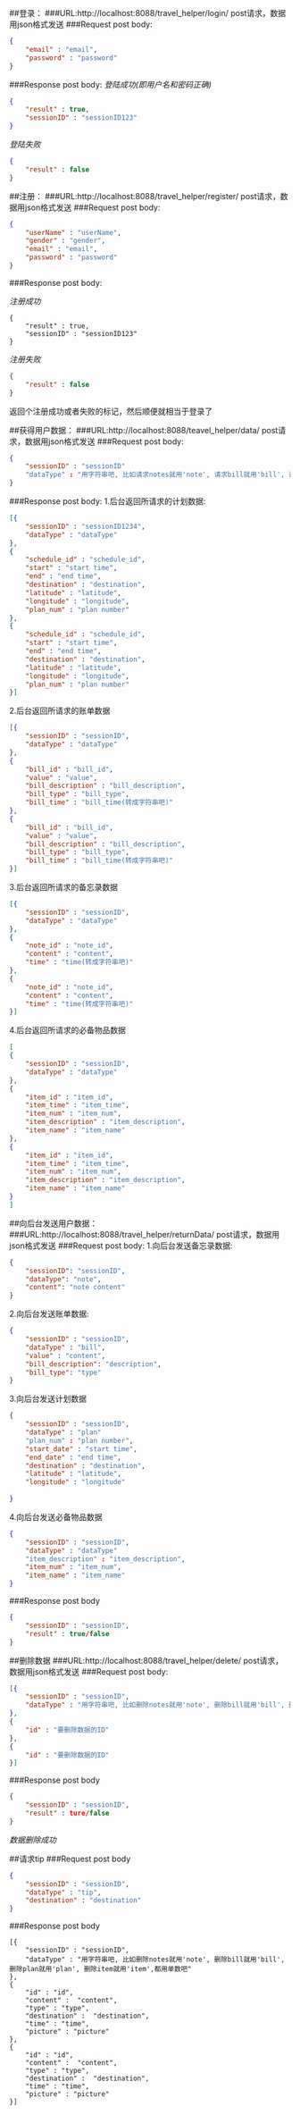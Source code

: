 ##登录：
###URL:http://localhost:8088/travel_helper/login/
post请求，数据用json格式发送
###Request post body:
```json
{
	"email" : "email",
	"password" : "password"
}
```
###Response post body:
*登陆成功(即用户名和密码正确)*

```json
{
	"result" : true,
	"sessionID" : "sessionID123"
}
```

*登陆失败*

```json
{
	"result" : false
}
```



##注册：
###URL:http://localhost:8088/travel_helper/register/
post请求，数据用json格式发送
###Request post body:
```json
{
	"userName" : "userName",
	"gender" : "gender",
	"email" : "email",
	"password" : "password"
}
```

###Response post body:

*注册成功*

```josn
{
	"result" : true,
	"sessionID" : "sessionID123"
}
```

*注册失败*

```json
{
	"result" : false
}
```
返回个注册成功或者失败的标记，然后顺便就相当于登录了

##获得用户数据：
###URL:http://localhost:8088/teavel_helper/data/
post请求，数据用json格式发送
###Request post body:
```json
{
	"sessionID" : "sessionID"
	"dataType" : "用字符串吧, 比如请求notes就用'note', 请求bill就用'bill', 请求plan就用'plan', 都用单数吧"
}
```
###Response post body:
1.后台返回所请求的计划数据:

```json
[{
	"sessionID" : "sessionID1234",
	"dataType" : "dataType"
},
{
	"schedule_id" : "schedule_id",
	"start" : "start time",
	"end" : "end time",
	"destination" : "destination",
	"latitude" : "latitude",
	"longitude" : "longitude",
	"plan_num" : "plan number"
},
{
	"schedule_id" : "schedule_id",
	"start" : "start time",
	"end" : "end time",
	"destination" : "destination",
	"latitude" : "latitude",
	"longitude" : "longitude",
	"plan_num" : "plan number"
}]
```

2.后台返回所请求的账单数据

```json
[{
	"sessionID" : "sessionID",
	"dataType" : "dataType"
},
{
	"bill_id" : "bill_id",
	"value" : "value",
	"bill_description" : "bill_description",
	"bill_type" : "bill_type",
	"bill_time" : "bill_time(转成字符串吧)"
},
{
	"bill_id" : "bill_id",
	"value" : "value",
	"bill_description" : "bill_description",
	"bill_type" : "bill_type",
	"bill_time" : "bill_time(转成字符串吧)"
}]
```

3.后台返回所请求的备忘录数据

```json
[{
	"sessionID" : "sessionID",
	"dataType" : "dataType"
},
{
	"note_id" : "note_id",
	"content" : "content",
	"time" : "time(转成字符串吧)"
},
{
	"note_id" : "note_id",
	"content" : "content",
	"time" : "time(转成字符串吧)"
}]
```

4.后台返回所请求的必备物品数据

```json
[
{
	"sessionID" : "sessionID",
	"dataType" : "dataType"
},
{
	"item_id" : "item_id",
	"item_time" : "item_time",
	"item_num" : "item_num",
	"item_description" : "item_description",
	"item_name" : "item_name"
},
{
	"item_id" : "item_id",
	"item_time" : "item_time",
	"item_num" : "item_num",
	"item_description" : "item_description",
	"item_name" : "item_name"
}
]
```

##向后台发送用户数据：
###URL:http://localhost:8088/travel_helper/returnData/
post请求，数据用json格式发送
###Request post body:
1.向后台发送备忘录数据:

```json
{
	"sessionID": "sessionID",
	"dataType": "note",
	"content": "note content"
}
```

2.向后台发送账单数据:

```json
{
	"sessionID" : "sessionID",
	"dataType" : "bill",
	"value" : "content",
	"bill_description": "description",
	"bill_type": "type"
}
```

3.向后台发送计划数据

```json
{
	"sessionID" : "sessionID",
	"dataType" : "plan"
	"plan_num" : "plan number",
	"start_date" : "start time",
	"end_date" : "end time",
	"destination" : "destination",
	"latitude" : "latitude",
	"longitude" : "longitude"
	
}
```

4.向后台发送必备物品数据

```json
{
	"sessionID" : "sessionID",
	"dataType" : "dataType"
	"item_description" : "item_description",
	"item_num" : "item_num",
	"item_name" : "item_name"
}
```

###Response post body  

```json
{
	"sessionID" : "sessionID",
	"result" : true/false
}
```

##删除数据
###URL:http://localhost:8088/travel_helper/delete/
post请求，数据用json格式发送
###Request post body:

```json
[{
	"sessionID" : "sessionID",
	"dataType" : "用字符串吧, 比如删除notes就用'note', 删除bill就用'bill', 删除plan就用'plan', 删除item就用'item',都用单数吧"
},
{
	"id" : "要删除数据的ID"
},
{
	"id" : "要删除数据的ID"
}]
```

###Response post body

```json
{
	"sessionID" : "sessionID",
	"result" : ture/false
}
```

*数据删除成功*

##请求tip
###Request post body

```json
{
	"sessionID" : "sessionID",
	"dataType" : "tip",
	"destination" : "destination"
}
```

###Response post body

```
[{
	"sessionID" : "sessionID",
	"dataType" : "用字符串吧, 比如删除notes就用'note', 删除bill就用'bill', 删除plan就用'plan', 删除item就用'item',都用单数吧"
},
{
	"id" : "id",
	"content" :  "content",
	"type" : "type",
	"destination" :  "destination",
	"time" : "time",
	"picture" : "picture"
},
{
	"id" : "id",
	"content" :  "content",
	"type" : "type",
	"destination" :  "destination",
	"time" : "time",
	"picture" : "picture"
}]
```
